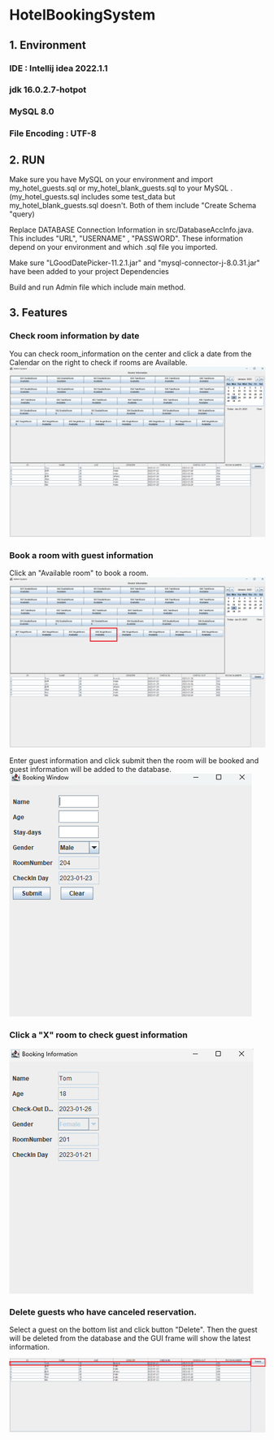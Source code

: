 # HotelBookingSystem

## 1. Environment
### IDE : Intellij idea 2022.1.1
### jdk 16.0.2.7-hotpot
### MySQL 8.0
### File Encoding : UTF-8

## 2. RUN

Make sure you have MySQL on your environment and import  my_hotel_guests.sql or my_hotel_blank_guests.sql
 to your MySQL . (my_hotel_guests.sql includes some test_data but my_hotel_blank_guests.sql doesn't. Both of them include "Create Schema "query)

Replace DATABASE Connection Information in src/DatabaseAccInfo.java. This includes "URL", "USERNAME" , "PASSWORD".
These information depend on your environment and which .sql file you imported.

Make sure "LGoodDatePicker-11.2.1.jar" and "mysql-connector-j-8.0.31.jar" have been added to your project Dependencies

Build and run Admin file which include main method.

## 3. Features

### Check room information by date

You can check room_information on the center and click a date from the Calendar on the right to check if rooms are Available.
![This is an image](/imgaes_for_README/feature1_1.png)

### Book a room with guest information 
Click an "Available room" to book a room.
![This is an image](/imgaes_for_README/feature2_1.png)

Enter guest information and click submit then the room will be booked and guest information will be added to the database.
![This is an image](/imgaes_for_README/feature2_2.png)

### Click a "X" room to check guest information
![This is an image](/imgaes_for_README/feature3_1.png)

### Delete guests who have canceled reservation.
Select a guest on the bottom list and click button "Delete". Then the guest will be deleted from the database and the GUI frame will show the latest information.


![This is an image](/imgaes_for_README/feature4_1.png)





